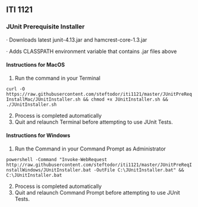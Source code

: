 ## ITI 1121

### JUnit Prerequisite Installer

·  Downloads latest junit-4.13.jar and hamcrest-core-1.3.jar

·   Adds CLASSPATH environment variable that contains .jar files above

#### Instructions for MacOS
1.  Run the command in your Terminal

  `curl -O https://raw.githubusercontent.com/steftodor/iti1121/master/JUnitPreReqInstallMac/JUnitInstaller.sh && chmod +x JUnitInstaller.sh && ./JUnitInstaller.sh`

2.   Process is completed automatically
3.   Quit and relaunch Terminal before attempting to use JUnit Tests.

#### Instructions for Windows
1.  Run the Command in your Command Prompt as Administrator

`powershell -Command "Invoke-WebRequest http://raw.githubusercontent.com/steftodor/iti1121/master/JUnitPreReqInstallWindows/JUnitInstaller.bat -OutFile C:\JUnitInstaller.bat" && C:\JUnitInstaller.bat`

2.   Process is completed automatically
3.   Quit and relaunch Command Prompt before attempting to use JUnit Tests.
